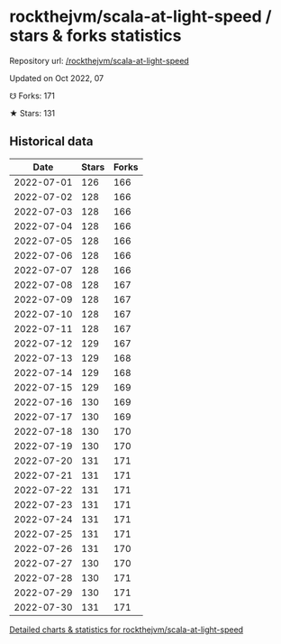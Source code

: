 # rockthejvm/scala-at-light-speed / stars & forks statistics

Repository url: [/rockthejvm/scala-at-light-speed](https://github.com/rockthejvm/scala-at-light-speed)

Updated on Oct 2022, 07

☋ Forks: 171

★ Stars: 131

## Historical data
| Date | Stars | Forks |
|------|-------|-------|
| 2022-07-01 | 126 | 166 | 
| 2022-07-02 | 128 | 166 | 
| 2022-07-03 | 128 | 166 | 
| 2022-07-04 | 128 | 166 | 
| 2022-07-05 | 128 | 166 | 
| 2022-07-06 | 128 | 166 | 
| 2022-07-07 | 128 | 166 | 
| 2022-07-08 | 128 | 167 | 
| 2022-07-09 | 128 | 167 | 
| 2022-07-10 | 128 | 167 | 
| 2022-07-11 | 128 | 167 | 
| 2022-07-12 | 129 | 167 | 
| 2022-07-13 | 129 | 168 | 
| 2022-07-14 | 129 | 168 | 
| 2022-07-15 | 129 | 169 | 
| 2022-07-16 | 130 | 169 | 
| 2022-07-17 | 130 | 169 | 
| 2022-07-18 | 130 | 170 | 
| 2022-07-19 | 130 | 170 | 
| 2022-07-20 | 131 | 171 | 
| 2022-07-21 | 131 | 171 | 
| 2022-07-22 | 131 | 171 | 
| 2022-07-23 | 131 | 171 | 
| 2022-07-24 | 131 | 171 | 
| 2022-07-25 | 131 | 171 | 
| 2022-07-26 | 131 | 170 | 
| 2022-07-27 | 130 | 170 | 
| 2022-07-28 | 130 | 171 | 
| 2022-07-29 | 130 | 171 | 
| 2022-07-30 | 131 | 171 | 


[Detailed charts & statistics for rockthejvm/scala-at-light-speed](https://reviewgithub.com/rep/rockthejvm/scala-at-light-speed)
